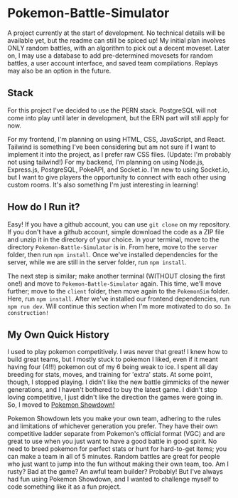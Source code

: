 # Pokemon-Battle-Simulator

A project currently at the start of development. No technical details will be available yet, but the readme can still be spiced up! My initial plan involves ONLY random battles, with an algorithm to pick out a decent moveset. Later on, I may use a database to add pre-determined movesets for random battles, a user account interface, and saved team compilations. Replays may also be an option in the future.

## Stack

For this project I've decided to use the PERN stack. PostgreSQL will not come into play until later in development, but the ERN part will still apply for now.

For my frontend, I'm planning on using HTML, CSS, JavaScript, and React. Tailwind is something I've been considering but am not sure if I want to implement it into the project, as I prefer raw CSS files. (Update: I'm probably not using tailwind!) 
For my backend, I'm planning on using Node.js, Express.js, PostgreSQL, PokeAPI, and Socket.io. I'm new to using Socket.io, but I want to give players the opportunity to connect with each other using custom rooms. It's also something I'm just interesting in learning!

## How do I Run it?

Easy! If you have a github account, you can use `git clone` on my repository. If you don't have a github account, simple download the code as a ZIP file and unzip it in the directory of your choice. In your terminal, move to the directory `Pokemon-Battle-Simulator` is in. From here, move to the `server` folder, then run `npm install`. Once we've installed dependencies for the server, while we are still in the server folder, run `npm install`. 

The next step is similar; make another terminal (WITHOUT closing the first one!) and move to `Pokemon-Battle-Simulator` again. This time, we'll move further; move to the `client` folder, then move again to the `PokemonSim` folder. Here, run `npm install`. After we've installed our frontend dependencies, run `npm run dev`. Will continue this section when I'm more motivated to do so. `In construction!`

## My Own Quick History

I used to play pokemon competitively. I was never that great! I knew how to build great teams, but I mostly stuck to pokemon I liked, even if it meant having four (4!!!) pokemon out of my 6 being weak to ice. I spent all day breeding for stats, moves, and training for 'extra' stats. At some point, though, I stopped playing. I didn't like the new battle gimmicks of the newer generations, and I haven't bothered to buy the latest game. I didn't stop loving competitive, I just didn't like the direction the games were going in. So, I moved to [Pokemon Showdown!](https://play.pokemonshowdown.com/)

Pokemon Showdown lets you make your own team, adhering to the rules and limitations of whichever generation you prefer. They have their own competitive ladder separate from Pokemon's official format (VGC) and are great to use when you just want to have a good battle in good spirit. No need to breed pokemon for perfect stats or hunt for hard-to-get items; you can make a team in all of 5 minutes. Random battles are great for people who just want to jump into the fun without making their own team, too. Am I rusty? Bad at the game? An awful team builder? Probably! But I've always had fun using Pokemon Showdown, and I wanted to challenge myself to code something like it as a fun project.
